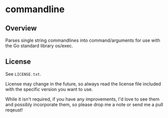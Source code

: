 # commandline

## Overview

Parses single string commandlines into command/arguments for use with the Go standard library os/exec.

## License

See `LICENSE.txt`.

License may change in the future, so always read the license file included with the specific version you want to use.

While it isn't required, if you have any improvements, I'd love to see them and possibly incorporate them,
so please drop me a note or send me a pull reqeust!
